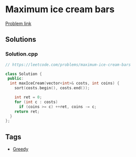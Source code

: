 # Maximum ice cream bars

[Problem link](https://leetcode.com/problems/maximum-ice-cream-bars)

## Solutions


### Solution.cpp
```cpp
// https://leetcode.com/problems/maximum-ice-cream-bars

class Solution {
 public:
  int maxIceCream(vector<int>& costs, int coins) {
    sort(costs.begin(), costs.end());

    int ret = 0;
    for (int c : costs)
      if (coins >= c) ++ret, coins -= c;
    return ret;
  }
};
```
## Tags

* [Greedy](/README.md#Greedy)
